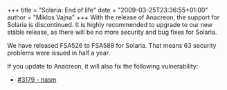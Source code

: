 +++
title = "Solaria: End of life"
date = "2009-03-25T23:36:55+01:00"
author = "Miklos Vajna"
+++
With the release of Anacreon, the support for Solaria is discontinued. It is highly recommended to upgrade to our new stable release, as there will be no more security and bug fixes for Solaria.  

 We have released FSA526 to FSA588 for Solaria. That means 63 security problems were issued in half a year.  

 If you update to Anacreon, it will also fix the following vulnerability:  

* [#3179 - nasm](http://bugs.frugalware.org/task/3179)
